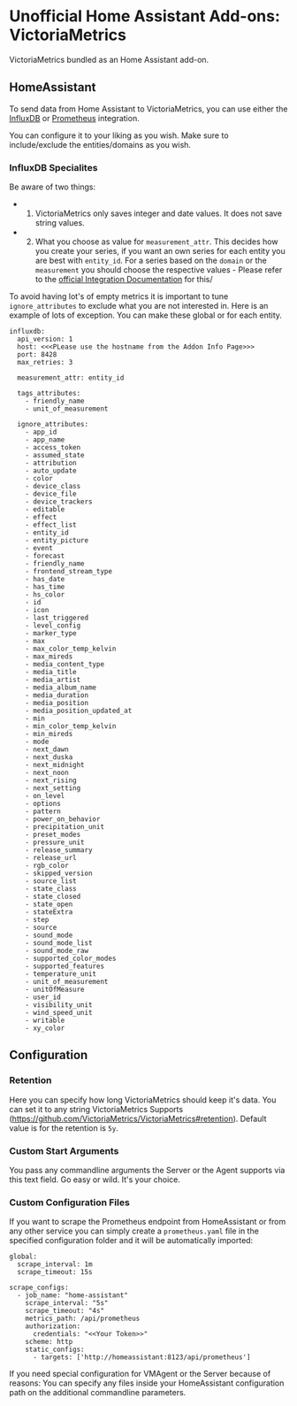 # Unofficial Home Assistant Add-ons: VictoriaMetrics

VictoriaMetrics bundled as an Home Assistant add-on.

## HomeAssistant

To send data from Home Assistant to VictoriaMetrics, you can use either the [InfluxDB](https://www.home-assistant.io/integrations/influxdb/) or [Prometheus](https://www.home-assistant.io/integrations/prometheus/) integration.

You can configure it to your liking as you wish. Make sure to include/exclude the entities/domains as you wish.

### InfluxDB Specialites

Be aware of two things:

- 1.  VictoriaMetrics only saves integer and date values. It does not save string values.
- 2.  What you choose as value for `measurement_attr`. This decides how you create your series, if you want an own series for each entity you are best with `entity_id`. For a series based on the `domain` or the `measurement` you should choose the respective values - Please refer to the [official Integration Documentation](https://www.home-assistant.io/integrations/influxdb/#measurement_attr) for this/

To avoid having lot's of empty metrics it is important to tune `ignore_attributes` to exclude what you are not interested in. Here is an example of lots of exception. You can make these global or for each entity.

```
influxdb:
  api_version: 1
  host: <<<PLease use the hostname from the Addon Info Page>>>
  port: 8428
  max_retries: 3

  measurement_attr: entity_id

  tags_attributes:
    - friendly_name
    - unit_of_measurement

  ignore_attributes:
    - app_id
    - app_name
    - access_token
    - assumed_state
    - attribution
    - auto_update
    - color
    - device_class
    - device_file
    - device_trackers
    - editable
    - effect
    - effect_list
    - entity_id
    - entity_picture
    - event
    - forecast
    - friendly_name
    - frontend_stream_type
    - has_date
    - has_time
    - hs_color
    - id
    - icon
    - last_triggered
    - level_config
    - marker_type
    - max
    - max_color_temp_kelvin
    - max_mireds
    - media_content_type
    - media_title
    - media_artist
    - media_album_name
    - media_duration
    - media_position
    - media_position_updated_at
    - min
    - min_color_temp_kelvin
    - min_mireds
    - mode
    - next_dawn
    - next_duska
    - next_midnight
    - next_noon
    - next_rising
    - next_setting
    - on_level
    - options
    - pattern
    - power_on_behavior
    - precipitation_unit
    - preset_modes
    - pressure_unit
    - release_summary
    - release_url
    - rgb_color
    - skipped_version
    - source_list
    - state_class
    - state_closed
    - state_open
    - stateExtra
    - step
    - source
    - sound_mode
    - sound_mode_list
    - sound_mode_raw
    - supported_color_modes
    - supported_features
    - temperature_unit
    - unit_of_measurement
    - unitOfMeasure
    - user_id
    - visibility_unit
    - wind_speed_unit
    - writable
    - xy_color
```

## Configuration

### Retention

Here you can specify how long VictoriaMetrics should keep it's data. You can set it to any string VictoriaMetrics Supports (https://github.com/VictoriaMetrics/VictoriaMetrics#retention).
Default value is for the retention is `5y`.

### Custom Start Arguments

You pass any commandline arguments the Server or the Agent supports via this text field. Go easy or wild. It's your choice.

### Custom Configuration Files

If you want to scrape the Prometheus endpoint from HomeAssistant or from any other service you can simply create a `prometheus.yaml` file in the specified configuration folder and it will be automatically imported:

```
global:
  scrape_interval: 1m
  scrape_timeout: 15s

scrape_configs:
  - job_name: "home-assistant"
    scrape_interval: "5s"
    scrape_timeout: "4s"
    metrics_path: /api/prometheus
    authorization:
      credentials: "<<Your Token>>"
    scheme: http
    static_configs:
      - targets: ['http://homeassistant:8123/api/prometheus']
```

If you need special configuration for VMAgent or the Server because of reasons: You can specify any files inside your HomeAssistant configuration path on the additional commandline parameters.
